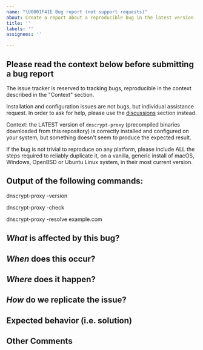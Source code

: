 ```yaml
---
name: "\U0001F41E Bug report (not support requests)"
about: Create a report about a reproducible bug in the latest version
title: ''
labels: ''
assignees: ''

---
```


## Please read the context below before submitting a bug report

The issue tracker is reserved to tracking bugs, reproducible in the context described in the
"Context" section.

Installation and configuration issues are not bugs, but individual assistance request.
In order to ask for help, please use the [discussions](https://github.com/DNSCrypt/dnscrypt-proxy/discussions/categories/q-a) section instead.

Context: the LATEST version of `dnscrypt-proxy` (precompiled binaries downloaded from this
repository) is correctly installed and configured on your system, but something doesn't
seem to produce the expected result.

If the bug is not trivial to reproduce on any platform, please include ALL the steps required
to reliably duplicate it, on a vanilla, generic install of macOS, Windows, OpenBSD or Ubuntu Linux
system, in their most current version.



## Output of the following commands:

dnscrypt-proxy -version

dnscrypt-proxy -check

dnscrypt-proxy -resolve example.com



## *What* is affected by this bug?



## *When* does this occur?



## *Where* does it happen?



## *How* do we replicate the issue?
<!-- Please list all the steps required to reliably replicate it, starting from a newly installed operating system -->



## Expected behavior (i.e. solution)



## Other Comments

